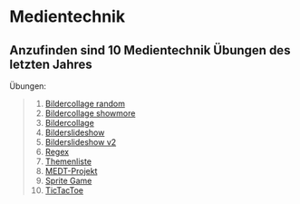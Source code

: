 # Medientechnik

## Anzufinden sind 10 Medientechnik Übungen des letzten Jahres

Übungen:

>1. [Bildercollage random](https://github.com/Feichtler/Medientechnik/tree/main/Bildercollage_Feichtmair-random) 
>2. [Bildercollage showmore](https://github.com/Feichtler/Medientechnik/tree/main/Bildercollage_Feichtmair-showmore)
>3. [Bildercollage](https://github.com/Feichtler/Medientechnik/tree/main/Bildercollage_Feichtmair)
>4. [Bilderslideshow](https://github.com/Feichtler/Medientechnik/tree/main/Bilderslideshow_Feichtmair)
>5. [Bilderslideshow v2](https://github.com/Feichtler/Medientechnik/tree/main/Bilderslideshow_FeichtmairV2)
>6. [Regex](https://github.com/Feichtler/Medientechnik/tree/main/Feichtmair-RegEx)
>7. [Themenliste](https://github.com/Feichtler/Medientechnik/tree/main/Feichtmair_Themenliste)
>8. [MEDT-Projekt](https://github.com/Feichtler/Medientechnik/tree/main/MEDT-Project_Feichtmair)
>9. [Sprite Game](https://github.com/Feichtler/Medientechnik/tree/main/Sprite%20Animation%20Feichtmair)
>10. [TicTacToe](https://github.com/Feichtler/Medientechnik/tree/main/TicTacToe_Feichtmair)